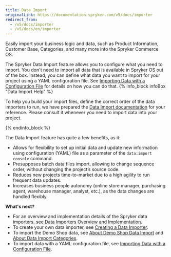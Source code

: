 ```yaml
---
title: Data Import
originalLink: https://documentation.spryker.com/v5/docs/importer
redirect_from:
  - /v5/docs/importer
  - /v5/docs/en/importer
---
```


Easily import your business logic and data, such as Product Information, Customer Base, Categories, and many more into the Spryker Commerce OS.

The Spryker Data Import feature allows you to configure what you need to import. You don't need to import all data that is available in Spryker OS out of the box. Instead, you can define what data you want to import for your project using a YAML configuration file. See [Importing Data with a Configuration File](https://documentation.spryker.com/docs/en/importing-data-with-configuration-file) for details on how you can do that.
{% info_block infoBox "Data Import Help" %}

To help you build your import files, define the correct order of the data importers to run, we have prepared the [Data Import documentation](https://documentation.spryker.com/docs/en/about-data-import-categories) for your reference. Please consult it whenever you need to import data into your project.

{% endinfo_block %}

The Data Import feature has quite a few benefits, as it:

* Allows for flexibility to set up initial data and update new information using configuration (YAML) file as a parameter of the `data:import console` command.
* Presupposes batch data files import, allowing to change sequence order, without changing the project’s source code.
* Reduces new projects time-to-market due to a high agility to run frequent data updates.
* Increases business people autonomy (online store manager, purchasing agent, warehouse manager, analyst, etc.), as the data changes are handled flexibly.

**What's next?**

* For an overview and implementation details of the Spryker data importers, see [Data Importers Overview and Implementation](https://documentation.spryker.com/docs/en/data-importers-review-implementation).
* To create your own data importer, see [Creating a Data Importer](https://documentation.spryker.com/docs/en/ht-data-import).
* To import the Demo Shop data, see [About Demo Shop Data Import](https://documentation.spryker.com/docs/en/about-demo-shop-data-import) and[ About Data Import Categories](https://documentation.spryker.com/docs/en/about-data-import-categories).
* To import data with a YAML configuration file, see [Importing Data with a Configuration File](https://documentation.spryker.com/docs/en/importing-data-with-configuration-file).


